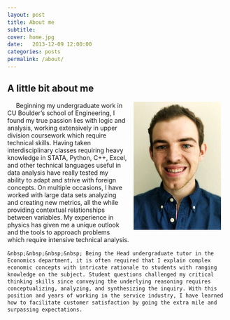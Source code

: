 ```yaml
---
layout: post
title: About me
subtitle:
cover: home.jpg
date:   2013-12-09 12:00:00
categories: posts
permalink: /about/
---
```

## A little bit about me
  <img border = "0" style="padding: 0 15px; float: right;" SRC="/portrait2.jpg" align ="right" >
    &nbsp;&nbsp;&nbsp;&nbsp; Beginning my undergraduate work in CU Boulder’s school of Engineering, I found my true passion lies with logic and analysis, working extensively in upper division coursework which require technical skills. Having taken interdisciplinary classes requiring heavy knowledge in STATA, Python, C++, Excel, and other technical languages useful in data analysis have really tested my ability to adapt and strive with foreign concepts. On multiple occasions, I have worked with large data sets analyzing and creating new metrics, all the while providing contextual relationships between variables. My experience in physics has given me a unique outlook and the tools to approach problems which require intensive technical analysis.

    &nbsp;&nbsp;&nbsp;&nbsp; Being the Head undergraduate tutor in the Economics department, it is often required that I explain complex economic concepts with intricate rationale to students with ranging knowledge on the subject. Student questions challenged my critical thinking skills since conveying the underlying reasoning requires conceptualizing, analyzing, and synthesizing the inquiry. With this position and years of working in the service industry, I have learned how to facilitate customer satisfaction by going the extra mile and surpassing expectations.
